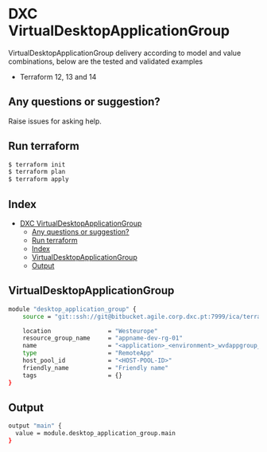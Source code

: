 # DXC VirtualDesktopApplicationGroup

VirtualDesktopApplicationGroup delivery according to model and value combinations, below are the tested and validated examples

  - Terraform 12, 13 and 14

## Any questions or suggestion?

Raise issues for asking help.

## Run terraform

```bash
$ terraform init
$ terraform plan
$ terraform apply
```

## Index

- [DXC VirtualDesktopApplicationGroup](#dxc-virtualdesktopapplicationgroup)
  - [Any questions or suggestion?](#any-questions-or-suggestion)
  - [Run terraform](#run-terraform)
  - [Index](#index)
  - [VirtualDesktopApplicationGroup](#virtualdesktopapplicationgroup)
  - [Output](#output)

## VirtualDesktopApplicationGroup<a name="VirtualDesktopApplicationGroup"></a>
```bash
module "desktop_application_group" {
    source = "git::ssh://git@bitbucket.agile.corp.dxc.pt:7999/ica/terraform-azure-azurerm-virtual-desktop-application-group.git"

    location                = "Westeurope"
    resource_group_name     = "appname-dev-rg-01"
    name                    = "<application>_<environment>_wvdappgroup_<seq number>"
    type                    = "RemoteApp"
    host_pool_id            = "<HOST-POOL-ID>"
    friendly_name           = "Friendly name"
    tags                    = {}
}
```

## Output<a name="output"></a>
```bash
output "main" {
  value = module.desktop_application_group.main
}
```